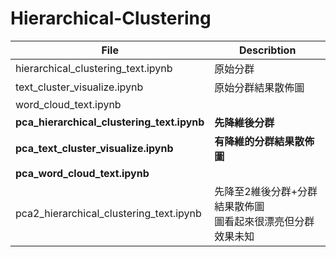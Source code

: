 # Hierarchical-Clustering

|File|Describtion|
|---|---|
|hierarchical_clustering_text.ipynb|原始分群|
|text_cluster_visualize.ipynb|原始分群結果散佈圖|
|word_cloud_text.ipynb||
|**pca_hierarchical_clustering_text.ipynb**|**先降維後分群**|
|**pca_text_cluster_visualize.ipynb**|**有降維的分群結果散佈圖**|
|**pca_word_cloud_text.ipynb**||
|pca2_hierarchical_clustering_text.ipynb|先降至2維後分群+分群結果散佈圖<br/>圖看起來很漂亮但分群效果未知|
